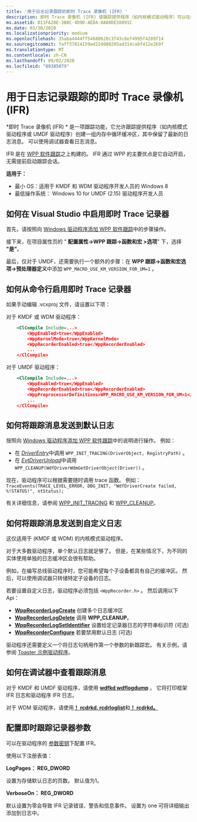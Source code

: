 ```yaml
---
title: '用于日志记录跟踪的即时 Trace 录像机 (IFR) '
description: 即时 Trace 录像机 (IFR) 使跟踪提供程序（如内核模式驱动程序）可以在缓冲区中记录跟踪日志并存储 WPP 日志消息。
ms.assetid: D11FA28E-3B0C-4D9D-AEDA-8A80DE58091C
ms.date: 03/30/2020
ms.localizationpriority: medium
ms.openlocfilehash: 35aba4444ff54680620c3f43c8ef4995f4289f14
ms.sourcegitcommit: faff37814159ad224080205ad314cabf412e269f
ms.translationtype: MT
ms.contentlocale: zh-CN
ms.lasthandoff: 09/02/2020
ms.locfileid: "89385079"
---
```

# <a name="inflight-trace-recorder-ifr-for-logging-traces"></a>用于日志记录跟踪的即时 Trace 录像机 (IFR) 


*即时 Trace 录像机 (IFR) * 是一项跟踪功能，它允许跟踪提供程序（如内核模式驱动程序或 UMDF 驱动程序）创建一组内存中循环缓冲区，其中保留了最新的日志消息。 可以使用调试器查看日志消息。

IFR 是在 [WPP 软件跟踪](wpp-software-tracing.md)之上构建的。 IFR 通过 WPP 的主要优点是它自动开启，无需提前启动跟踪会话。

**适用于：**

-   最小 OS：适用于 KMDF 和 WDM 驱动程序开发人员的 Windows 8
-   最低操作系统： Windows 10 for UMDF (2.15) 驱动程序开发人员

## <a name="how-to-enable-inflight-trace-recorder-in-visual-studio"></a>如何在 Visual Studio 中启用即时 Trace 记录器

首先，请按照向 [Windows 驱动程序添加 WPP 软件跟踪](adding-wpp-software-tracing-to-a-windows-driver.md)中的步骤操作。

接下来，在项目属性页的 " **配置属性->WPP 跟踪->函数和宏 >选项**" 下，选择 **"是"**。

最后，仅对于 UMDF，还需要执行一个额外的步骤：在 **WPP 跟踪->函数和宏选项->预处理器定义**中添加 `WPP_MACRO_USE_KM_VERSION_FOR_UM=1` 。


## <a name="how-to-enable-inflight-trace-recorder-from-the-command-line"></a>如何从命令行启用即时 Trace 记录器

如果手动编辑 .vcxproj 文件，请设置以下项：

对于 KMDF 或 WDM 驱动程序：

```xml
    <ClCompile Include=...>
        <WppEnabled>true</WppEnabled>
        <WppKernelMode>true</WppKernelMode>
        <WppRecorderEnabled>true</WppRecorderEnabled>
        ...
    </ClCompile>
```

对于 UMDF 驱动程序：

```xml
    <ClCompile Include=...>
        <WppEnabled>true</WppEnabled>
        <WppRecorderEnabled>true</WppRecorderEnabled>
        <WppPreprocessorDefinitions>WPP_MACRO_USE_KM_VERSION_FOR_UM=1</WppPreprocessorDefinitions>
        ...
    </ClCompile>
```


## <a name="how-to-send-trace-messages-to-the-default-log"></a>如何将跟踪消息发送到默认日志

按照向 [Windows 驱动程序添加 WPP 软件跟踪](adding-wpp-software-tracing-to-a-windows-driver.md)中的说明进行操作。  例如：

 - 在 [*DriverEntry*](../wdf/driverentry-for-kmdf-drivers.md)中调用 `WPP_INIT_TRACING(DriverObject, RegistryPath)` 。
 - 在 [*EvtDriverUnload*](/windows-hardware/drivers/ddi/wdfdriver/nc-wdfdriver-evt_wdf_driver_unload)中调用 `WPP_CLEANUP(WdfDriverWdmGetDriverObject(Driver))` 。

现在，驱动程序可以根据需要随时调用 trace 函数。 例如：`TraceEvents(TRACE_LEVEL_ERROR, DBG_INIT, "WdfDriverCreate failed, %!STATUS!", ntStatus);`

有关详细信息，请参阅 [WPP_INIT_TRACING](/previous-versions/windows/hardware/drivers/ff556193(v=vs.85)) 和 [WPP_CLEANUP](/previous-versions/windows/hardware/drivers/ff556183(v=vs.85))。

## <a name="how-to-send-trace-messages-to-a-custom-log"></a>如何将跟踪消息发送到自定义日志

这仅适用于 (KMDF 或 WDM) 的内核模式驱动程序。

对于大多数驱动程序，单个默认日志就足够了。 但是，在某些情况下，为不同的实体使用单独的日志缓冲区会很有帮助。

例如，在编写总线驱动程序时，您可能希望每个子设备都具有自己的缓冲区。 然后，可以使用调试器只转储特定子设备的日志。

若要设置自定义日志，驱动程序必须包括 `<WppRecorder.h>` 。 然后调用以下 Api：

 - [**WppRecorderLogCreate**](/windows-hardware/drivers/ddi/wpprecorder/nf-wpprecorder-wpprecorderlogcreate) 创建多个日志缓冲区
 - [**WppRecorderLogDelete**](/windows-hardware/drivers/ddi/wpprecorder/nf-wpprecorder-wpprecorderlogdelete) 调用 **WPP_CLEANUP**。
 - [**WppRecorderLogSetIdentifier**](/windows-hardware/drivers/ddi/wpprecorder/nf-wpprecorder-wpprecorderlogsetidentifier) 设置给定记录器日志的字符串标识符 (可选) 
 - [**WppRecorderConfigure**](/windows-hardware/drivers/ddi/wpprecorder/nf-wpprecorder-wpprecorderconfigure) 若要禁用默认日志 (可选) 

驱动程序还需要定义一个将日志句柄用作第一个参数的新跟踪宏。 有关示例，请参阅 [Toaster 示例驱动程序](https://github.com/microsoft/Windows-driver-samples/tree/master/general/toaster/toastDrv/kmdf/func/featured/trace.h)。


## <a name="how-to-view-trace-messages-in-the-debugger"></a>如何在调试器中查看跟踪消息

对于 KMDF 和 UMDF 驱动程序，请使用 [**wdfkd wdflogdump**](../debugger/-wdfkd-wdflogdump.md) 。 它将打印框架 IFR 日志和驱动程序 IFR 日志。

对于 WDM 驱动程序，请使用[**！ rcdrkd. rcdrloglist**](../debugger/-rcdrkd-rcdrloglist.md)和[**！ rcdrkd。**](../debugger/-rcdrkd-rcdrlogdump.md)


## <a name="configure-inflight-trace-recorder-parameters"></a>配置即时跟踪记录器参数

可以在驱动程序的 [参数密钥](../wdf/introduction-to-registry-keys-for-drivers.md)下配置 IFR。

使用以下注册表值：

**LogPages： REG_DWORD**

设置为存储默认日志的页数。 默认值为1。

**VerboseOn： REG_DWORD**

默认设置为零会导致 IFR 记录错误、警告和信息事件。 设置为 one 可将详细输出添加到日志中。